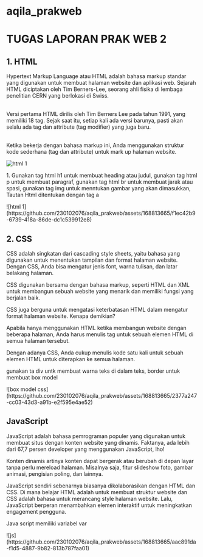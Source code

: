 # aqila_prakweb
<h1>TUGAS LAPORAN PRAK WEB 2</h1>
<h2>1. HTML</h2>
<p>Hypertext Markup Language atau HTML adalah bahasa markup standar yang digunakan untuk membuat halaman website dan aplikasi web. Sejarah HTML diciptakan oleh Tim Berners-Lee, seorang ahli fisika di lembaga penelitian CERN yang berlokasi di Swiss.

<br>Versi pertama HTML dirilis oleh Tim Berners Lee pada tahun 1991, yang memiliki 18 tag. Sejak saat itu, setiap kali ada versi barunya, pasti akan selalu ada tag dan attribute (tag modifier) yang juga baru.

<br>Ketika bekerja dengan bahasa markup ini, Anda menggunakan struktur kode sederhana (tag dan attribute) untuk mark up halaman website. </p>

![html 1](https://github.com/230102076/aqila_prakweb/assets/168813665/c68ab306-522c-46de-bd5b-72455c6b2e41)

<p>1. Gunakan tag html h1 untuk membuat heading atau judul, gunakan tag html p untuk membuat paragraf, gunakan tag html br untuk membuat jarak atau spasi, gunakan tag img untuk menntukan gambar yang akan dimasukkan, Tautan Html ditentukan dengan tag a </p>
![html 1](https://github.com/230102076/aqila_prakweb/assets/168813665/f1ec42b9-6739-418a-86de-dc1c539912e8)

<h2>2. CSS</h2>
<p>CSS adalah singkatan dari cascading style sheets, yaitu bahasa yang digunakan untuk menentukan tampilan dan format halaman website. Dengan CSS, Anda bisa mengatur jenis font, warna tulisan, dan latar belakang halaman.

CSS digunakan bersama dengan bahasa markup, seperti HTML dan XML untuk membangun sebuah website yang menarik dan memiliki fungsi yang berjalan baik.

CSS juga berguna untuk mengatasi keterbatasan HTML dalam mengatur format halaman website. Kenapa demikian?

Apabila hanya menggunakan HTML ketika membangun website dengan beberapa halaman, Anda harus menulis tag untuk sebuah elemen HTML di semua halaman tersebut. 

Dengan adanya CSS, Anda cukup menulis kode satu kali untuk sebuah elemen HTML untuk diterapkan ke semua halaman.</p>

<p>gunakan ta div untk membuat warna teks di dalam teks, border untuk membuat box model</p>
![box model css](https://github.com/230102076/aqila_prakweb/assets/168813665/2377a247-cc03-43d3-a91b-e2f595e4ae52)

<h2>JavaScript</h2>
<p>JavaScript adalah bahasa pemrograman populer yang digunakan untuk membuat situs dengan konten website yang dinamis. Faktanya, ada lebih dari 67,7 persen developer yang menggunakan JavaScript, lho!

Konten dinamis artinya konten dapat bergerak atau berubah di depan layar tanpa perlu mereload halaman. Misalnya saja, fitur slideshow foto, gambar animasi, pengisian poling, dan lainnya.  

JavaScript sendiri sebenarnya biasanya dikolaborasikan dengan HTML dan CSS. Di mana belajar HTML adalah untuk membuat struktur website dan CSS adalah bahasa untuk merancang style halaman website. Lalu, JavaScript berperan menambahkan elemen interaktif untuk meningkatkan engagement pengguna. </p>

<p>Java script memiliki variabel var</p>
![js](https://github.com/230102076/aqila_prakweb/assets/168813665/aac891da-f1d5-4887-9b82-813b787faa01)
